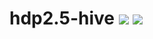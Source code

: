 # hdp2.5-hive [![][layers-badge]][layers-link] [![][version-badge]][dockerhub-link]
           
[layers-badge]: https://images.microbadger.com/badges/image/teradatalabs/hdp2.5-hive.svg
[layers-link]: https://microbadger.com/images/teradatalabs/hdp2.5-hive
[version-badge]: https://images.microbadger.com/badges/version/teradatalabs/hdp2.5-hive.svg
[dockerhub-link]: https://hub.docker.com/r/teradatalabs/hdp2.5-hive
